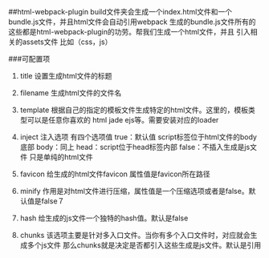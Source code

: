 ##html-webpack-plugin
build文件夹会生成一个index.html文件和一个bundle.js文件，并且html文件会自动引用webpack
生成的bundle.js文件所有的这些都是html-webpack-plugin的功劳。帮我们生成一个html文件，并且
引入相关的assets文件 比如（css，js）

###可配置项
1. title  设置生成html文件的标题
2. filename  生成html文件的文件名
3. template  根据自己的指定的模板文件生成特定的html文件。这里的，模板类型可以是任意你喜欢的
              html jade ejs等。需要安装对应的loader  
4. inject     注入选项 有四个选项值 
              true：默认值 script标签位于html文件的body底部
              body：同上
              head：script位于head标签内部
              false：不插入生成是js文件 只是单纯的html文件
 
5. favicon    给生成的html文件favicon 属性值是favicon所在路径
6. minify     作用是对html文件进行压缩，属性值是一个压缩选项或者是false。默认值是false７
7. hash       给生成的js文件一个独特的hash值。默认是false
8. chunks     该选项主要是针对多入口文件。当你有多个入口文件时，对应就会生成多个js文件
               那么chunks就是决定是否都引入这些生成是js文件。默认是引用
               
                
                            